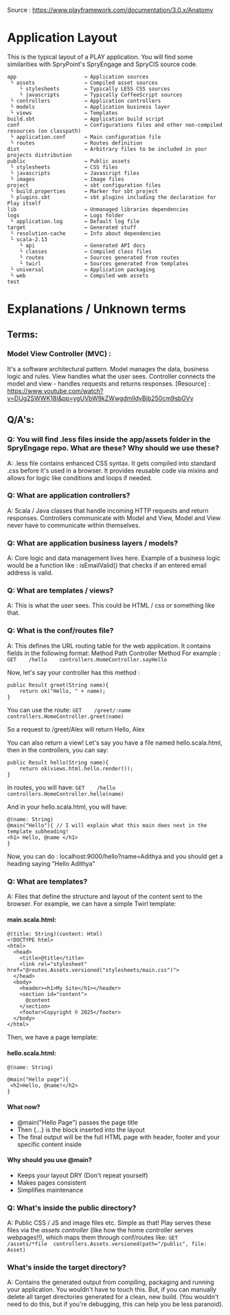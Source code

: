 Source : https://www.playframework.com/documentation/3.0.x/Anatomy

# Application Layout

This is the typical layout of a PLAY application. You will find some similarities with SpryPoint's SpryEngage and SpryCIS source code.
```
app                      → Application sources
 └ assets                → Compiled asset sources
    └ stylesheets        → Typically LESS CSS sources
    └ javascripts        → Typically CoffeeScript sources
 └ controllers           → Application controllers
 └ models                → Application business layer
 └ views                 → Templates
build.sbt                → Application build script
conf                     → Configurations files and other non-compiled resources (on classpath)
 └ application.conf      → Main configuration file
 └ routes                → Routes definition
dist                     → Arbitrary files to be included in your projects distribution
public                   → Public assets
 └ stylesheets           → CSS files
 └ javascripts           → Javascript files
 └ images                → Image files
project                  → sbt configuration files
 └ build.properties      → Marker for sbt project
 └ plugins.sbt           → sbt plugins including the declaration for Play itself
lib                      → Unmanaged libraries dependencies
logs                     → Logs folder
 └ application.log       → Default log file
target                   → Generated stuff
 └ resolution-cache      → Info about dependencies
 └ scala-2.13
    └ api                → Generated API docs
    └ classes            → Compiled class files
    └ routes             → Sources generated from routes
    └ twirl              → Sources generated from templates
 └ universal             → Application packaging
 └ web                   → Compiled web assets
test
```

# Explanations / Unknown terms

## Terms:
### Model View Controller (MVC) : 
It's a software architectural pattern. Model manages the data, business logic and rules. View handles what the user sees. Controller connects the model and view - handles requests and returns responses. [Resource] : https://www.youtube.com/watch?v=DUg2SWWK18I&pp=ygUVbW9kZWwgdmlldyBjb250cm9sbGVy

## Q/A's:

### Q: You will find .less files inside the app/assets folder in the SpryEngage repo. What are these? Why should we use these?
A: .less file contains enhanced CSS syntax. It gets compiled into standard .css before it's used in a browser. It provides reusable code via mixins and allows for logic like conditions and loops if needed. 

### Q: What are application controllers?
A: Scala / Java classes that handle incoming HTTP requests and return responses. Controllers communicate with Model and View, Model and View never have to communicate within themselves.

### Q: What are application business layers / models?
A: Core logic and data management lives here. Example of a business logic would be a function like : isEmailValid() that checks if an entered email address is valid. 

### Q: What are templates / views?
A: This is what the user sees. This could be HTML / css or something like that.

### Q: What is the conf/routes file?
A: This defines the URL routing table for the web application. It contains fields in the following format:
Method    Path    Controller Method
For example : ```GET    /hello    controllers.HomeController.sayHello```

Now, let's say your controller has this method : 
```
public Result greet(String name){
    return ok("Hello, " + name);
}
```
You can use the route:
```GET    /greet/:name    controllers.HomeController.greet(name)```

So a request to /greet/Alex will return Hello, Alex

You can also return a view! Let's say you have a file named hello.scala.html, then in the controllers, you can say:
```
public Result hello(String name){
    return ok(views.html.hello.render());
}
```

In routes, you will have:
```GET    /hello    controllers.HomeController.hello(name)```

And in your hello.scala.html, you will have:
```
@(name: String)
@main("Hello"){ // I will explain what this main does next in the template subheading!
<h1> Hello, @name </h1>
}
```

Now, you can do : localhost:9000/hello?name=Adithya and you should get a heading saying "Hello Adithya"

### Q: What are templates?
A: Files that define the structure and layout of the content sent to the browser. For example, we can have a simple Twirl template:

#### main.scala.html:
```
@(title: String)(content: Html)
<!DOCTYPE html>
<html>
  <head>
    <title>@title</title>
    <link rel="stylesheet" href="@routes.Assets.versioned("stylesheets/main.css")">
  </head>
  <body>
    <header><h1>My Site</h1></header>
    <section id="content">
      @content
    </section>
    <footer>Copyright © 2025</footer>
  </body>
</html>
```

Then, we have a page template:

#### hello.scala.html:
```
@(name: String)

@main("Hello page"){
 <h2>Hello, @name!</h2>
}
```

#### What now?
- @main("Hello Page") passes the page title
- Then {...} is the block inserted into the layout
- The final output will be the full HTML page with header, footer and your specific content inside

#### Why should you use @main?
- Keeps your layout DRY (Don't repeat yourself)
- Makes pages consistent
- Simplifies maintenance

### Q: What's inside the public directory?
A: Public CSS / JS and image files etc. Simple as that! Play serves these files via the *assets controller* (like how the home controller serves webpages!!), which maps them through conf/routes like:
``` GET  /assets/*file  controllers.Assets.versioned(path="/public", file: Asset) ```

### What's inside the target directory?
A: Contains the generated output from compiling, packaging and running your application. You wouldn't have to touch this. But, if you can manually delete all target directories generated for a clean, new build. (You wouldn't need to do this, but if you're debugging, this can help you be less paranoid).

